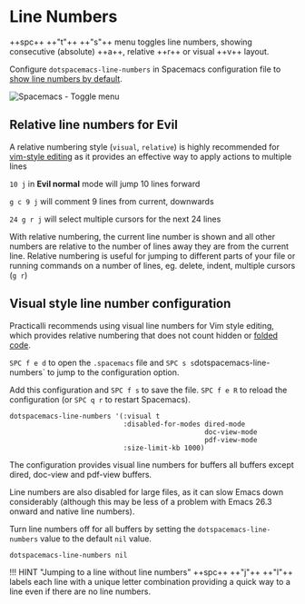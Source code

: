 # Line Numbers

++spc++ ++"t"++ ++"s"++ menu toggles line numbers, showing consecutive (absolute) ++a++, relative ++r++ or visual ++v++ layout.

Configure `dotspacemacs-line-numbers` in Spacemacs configuration file to [show line numbers by default](#visual-style-line-number-configuration).

![Spacemacs - Toggle menu](https://raw.githubusercontent.com/practicalli/graphic-design/master/spacemacs/spacemacs-line-numbers-comparison-labelled.png)


## Relative line numbers for Evil

A relative numbering style (`visual`, `relative`) is highly recommended for [vim-style editing](/spacemacs-basics/vim-basics.md) as it provides an effective way to apply actions to multiple lines

`10 j` in **Evil normal** mode will jump 10 lines forward

`g c 9 j` will comment 9 lines from current, downwards

`24 g r j` will select multiple cursors for the next 24 lines

With relative numbering, the current line number is shown and all other numbers are relative to the number of lines away they are from the current line.  Relative numbering is useful for jumping to different parts of your file or running commands on a number of lines, eg. delete, indent, multiple cursors (`g r`)


## Visual style line number configuration

Practicalli recommends using visual line numbers for Vim style editing, which provides relative numbering that does not count hidden or [folded code](/spacemacs-basics/evil-z-menu.md).

`SPC f e d` to open the `.spacemacs` file and `SPC s s`dotspacemacs-line-numbers` to jump to the configuration option.

Add this configuration and `SPC f s` to save the file.  `SPC f e R` to reload the configuration (or `SPC q r` to restart Spacemacs).

```elisp
dotspacemacs-line-numbers '(:visual t
                            :disabled-for-modes dired-mode
                                                doc-view-mode
                                                pdf-view-mode
                            :size-limit-kb 1000)
```

The configuration provides visual line numbers for buffers all buffers except dired, doc-view and pdf-view buffers.

Line numbers are also disabled for large files, as it can slow Emacs down considerably (although this may be less of a problem with Emacs 26.3 onward and native line numbers).

Turn line numbers off for all buffers by setting the `dotspacemacs-line-numbers` value to the default `nil` value.

```emacs
dotspacemacs-line-numbers nil
```

!!! HINT "Jumping to a line without line numbers"
    ++spc++ ++"j"++ ++"l"++ labels each line with a unique letter combination providing a quick way to a line even if there are no line numbers.
